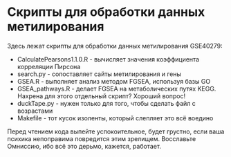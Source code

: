 # Скрипты для обработки данных метилирования
Здесь лежат скрипты для обработки данных метилирования GSE40279:
 - CalculatePearsons1.1.0.R - вычисляет значения коэффициента корреляции Пирсона
 - search.py - сопоставляет сайты метилирования и гены
 - GSEA.R - выполняет анализ методом FGSEA, используя базы GO
 - GSEA_pathways.R - делает FGSEA на метаболических путях KEGG. Нахрена для этого отдельный скрипт? Хороший вопрос!
 - duckTape.py - нужен только для того, чтобы сделать файл с возрастами
 - Makefile - тот кусок изоленты, который слепляет это всё воедино

Перед чтением кода выпейте успокоительное, будет грустно, если ваша психика непоправима повредится этим зрелищем. Восславьте Омниссию, ибо всё это дерьмо, кажется, работает.
